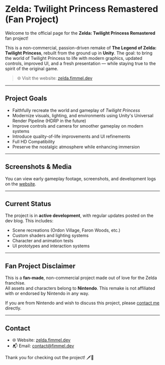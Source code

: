 # Zelda: Twilight Princess Remastered (Fan Project)

Welcome to the official page for the **Zelda: Twilight Princess Remastered** fan project!

This is a non-commercial, passion-driven remake of **The Legend of Zelda: Twilight Princess**, rebuilt from the ground up in **Unity**. The goal: to bring the world of Twilight Princess to life with modern graphics, updated controls, improved UI, and a fresh presentation — while staying true to the spirit of the original game.

> 🌐 Visit the website: [zelda.fimmel.dev](https://zelda.fimmel.dev)

---

## Project Goals

- Faithfully recreate the world and gameplay of *Twilight Princess*
- Modernize visuals, lighting, and environments using Unity's Universal Render Pipeline (HDRP in the future)
- Improve controls and camera for smoother gameplay on modern systems
- Introduce quality-of-life improvements and UI refinements
- Full HD Compatibility
- Preserve the nostalgic atmosphere while enhancing immersion

---

## Screenshots & Media

You can view early gameplay footage, screenshots, and development logs on the [website](https://zelda.fimmel.dev).

---

## Current Status

The project is in **active development**, with regular updates posted on the dev blog. This includes:

- Scene recreations (Ordon Village, Faron Woods, etc.)
- Custom shaders and lighting systems
- Character and animation tests
- UI prototypes and interaction systems

---

## Fan Project Disclaimer

This is a **fan-made**, non-commercial project made out of love for the Zelda franchise.  
All assets and characters belong to **Nintendo**. This remake is not affiliated with or endorsed by Nintendo in any way.

If you are from Nintendo and wish to discuss this project, please [contact me](https://zelda.fimmel.dev/contact) directly.

---

## Contact

- 🌐 Website: [zelda.fimmel.dev](https://zelda.fimmel.dev)
- 📬 Email: [contact@fimmel.dev](mailto:contact@fimmel.dev)

Thank you for checking out the project! 🗡️🐺
